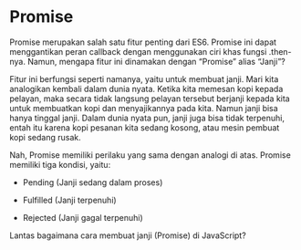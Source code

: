 # Promise

Promise merupakan salah satu fitur penting dari ES6. Promise ini dapat menggantikan peran
callback dengan menggunakan ciri khas fungsi .then-nya. Namun, mengapa fitur ini dinamakan
dengan “Promise” alias “Janji”?

Fitur ini berfungsi seperti namanya, yaitu untuk membuat janji. Mari kita analogikan kembali
dalam dunia nyata. Ketika kita memesan kopi kepada pelayan, maka secara tidak langsung
pelayan tersebut berjanji kepada kita untuk membuatkan kopi dan menyajikannya pada kita.
Namun janji bisa hanya tinggal janji. Dalam dunia nyata pun, janji juga bisa tidak
terpenuhi, entah itu karena kopi pesanan kita sedang kosong, atau mesin pembuat kopi sedang
rusak.

Nah, Promise memiliki perilaku yang sama dengan analogi di atas. Promise memiliki tiga
kondisi, yaitu:

- Pending (Janji sedang dalam proses)

- Fulfilled (Janji terpenuhi)

- Rejected (Janji gagal terpenuhi)

Lantas bagaimana cara membuat janji (Promise) di JavaScript?



